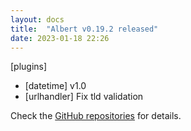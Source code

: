 ```yaml
---
layout: docs
title:  "Albert v0.19.2 released"
date: 2023-01-18 22:26
---
```


[plugins]
* [datetime] v1.0
* [urlhandler] Fix tld validation

Check the [GitHub repositories](https://github.com/albertlauncher/albert/commits/v0.19.2) for details.
